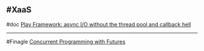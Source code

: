 #XaaS
---
#doc
[Play Framework: async I/O without the thread pool and callback hell](https://engineering.linkedin.com/play/play-framework-async-io-without-thread-pool-and-callback-hell)







---
#Finagle
[Concurrent Programming with Futures](http://twitter.github.io/finagle/guide/Futures.html)













